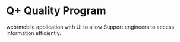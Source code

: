 # Q+ Quality Program
web/mobile application with UI to allow Support engineers to access information efficiently.
